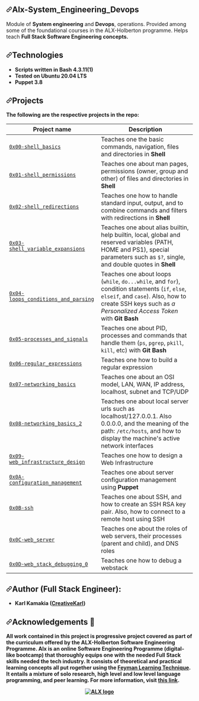 <div data-target="readme-toc.content" class="Box-body px-5 pb-5">
            <article class="markdown-body entry-content container-lg" itemprop="text"><h1 dir="auto"><a id="user-content-alx-low-level-programming---data-structures-algorithms-linuxunix-system-programming" class="anchor" aria-hidden="true" href="#alx-low-level-programming---data-structures-algorithms-linuxunix-system-programming"><svg class="octicon octicon-link" viewBox="0 0 16 16" version="1.1" width="16" height="16" aria-hidden="true"><path fill-rule="evenodd" d="M7.775 3.275a.75.75 0 001.06 1.06l1.25-1.25a2 2 0 112.83 2.83l-2.5 2.5a2 2 0 01-2.83 0 .75.75 0 00-1.06 1.06 3.5 3.5 0 004.95 0l2.5-2.5a3.5 3.5 0 00-4.95-4.95l-1.25 1.25zm-4.69 9.64a2 2 0 010-2.83l2.5-2.5a2 2 0 012.83 0 .75.75 0 001.06-1.06 3.5 3.5 0 00-4.95 0l-2.5 2.5a3.5 3.5 0 004.95 4.95l1.25-1.25a.75.75 0 00-1.06-1.06l-1.25 1.25a2 2 0 01-2.83 0z"></path></svg></a>Alx-System_Engineering_Devops</h1>
<p data-sourcepos="3:1-3:172" dir="auto">Module of <strong>System engineering</strong> and <strong>Devops</strong>, operations. Provided among some of the foundational courses in the ALX-Holberton programme. Helps teach <strong>Full Stack Software Engineering concepts.</p>
<h2 data-sourcepos="5:1-5:15" dir="auto"><a id="user-content-technologies" class="anchor" aria-hidden="true" href="#technologies"><svg class="octicon octicon-link" viewBox="0 0 16 16" version="1.1" width="16" height="16" aria-hidden="true"><path fill-rule="evenodd" d="M7.775 3.275a.75.75 0 001.06 1.06l1.25-1.25a2 2 0 112.83 2.83l-2.5 2.5a2 2 0 01-2.83 0 .75.75 0 00-1.06 1.06 3.5 3.5 0 004.95 0l2.5-2.5a3.5 3.5 0 00-4.95-4.95l-1.25 1.25zm-4.69 9.64a2 2 0 010-2.83l2.5-2.5a2 2 0 012.83 0 .75.75 0 001.06-1.06 3.5 3.5 0 00-4.95 0l-2.5 2.5a3.5 3.5 0 004.95 4.95l1.25-1.25a.75.75 0 00-1.06-1.06l-1.25 1.25a2 2 0 01-2.83 0z"></path></svg></a>Technologies</h2>
<ul data-sourcepos="6:1-9:0" dir="auto">
<li data-sourcepos="6:1-6:35">Scripts written in Bash 4.3.11(1)</li>
<li data-sourcepos="7:1-7:28">Tested on Ubuntu 20.04 LTS</li>
<li data-sourcepos="8:1-9:0">Puppet 3.8</li>
</ul>
<h2 data-sourcepos="10:1-10:11" dir="auto"><a id="user-content-projects" class="anchor" aria-hidden="true" href="#projects"><svg class="octicon octicon-link" viewBox="0 0 16 16" version="1.1" width="16" height="16" aria-hidden="true"><path fill-rule="evenodd" d="M7.775 3.275a.75.75 0 001.06 1.06l1.25-1.25a2 2 0 112.83 2.83l-2.5 2.5a2 2 0 01-2.83 0 .75.75 0 00-1.06 1.06 3.5 3.5 0 004.95 0l2.5-2.5a3.5 3.5 0 00-4.95-4.95l-1.25 1.25zm-4.69 9.64a2 2 0 010-2.83l2.5-2.5a2 2 0 012.83 0 .75.75 0 001.06-1.06 3.5 3.5 0 00-4.95 0l-2.5 2.5a3.5 3.5 0 004.95 4.95l1.25-1.25a.75.75 0 00-1.06-1.06l-1.25 1.25a2 2 0 01-2.83 0z"></path></svg></a>Projects</h2>
<p data-sourcepos="11:1-11:66" dir="auto">The following are the respective projects in the repo:</p>
<table data-sourcepos="13:1-28:192">
<thead>
<tr data-sourcepos="13:1-13:30">
<th data-sourcepos="13:2-13:15">Project name</th>
<th data-sourcepos="13:17-13:29">Description</th>
</tr>
</thead>
<tbody>
<tr data-sourcepos="15:1-15:214">
<td data-sourcepos="15:2-15:124"><a href="https://github.com/karllucas/alx-system_engineering-devops/tree/master/0x00-shell_basics"><code>0x00-shell_basics</code></a></td>
<td data-sourcepos="15:126-15:213">Teaches one the basic commands, navigation, files and directories in <strong>Shell</strong></td>
</tr>
<tr data-sourcepos="16:1-16:246">
<td data-sourcepos="16:2-16:134"><a href="https://github.com/karllucas/alx-system_engineering-devops/tree/master/0x01-shell_permissions"><code>0x01-shell_permissions</code></a></td>
<td data-sourcepos="16:136-16:245">Teaches one about man pages, permissions (owner, group and other) of files and directories in <strong>Shell</strong></td>
</tr>
<tr data-sourcepos="17:1-17:273">
<td data-sourcepos="17:2-17:136"><a href="https://github.com/karllucas/alx-system_engineering-devops/tree/master/0x02-shell_redirections"><code>0x02-shell_redirections</code></a></td>
<td data-sourcepos="17:138-17:272">Teaches one how to handle standard input, output, and to combine commands and filters with redirections in <strong>Shell</strong></td>
</tr>
<tr data-sourcepos="18:1-18:330">
<td data-sourcepos="18:2-18:151"><a href="https://github.com/karllucas/alx-system_engineering-devops/tree/master/0x03-shell_variables_expansions"><code>0x03-shell_variable_expansions</code></a></td>
<td data-sourcepos="18:153-18:329">Teaches one about alias builtin, help builtin, local, global and reserved variables (PATH, HOME and PS1), special parameters such as <code>$?</code>, single, and double quotes in <strong>Shell</strong></td>
</tr>
<tr data-sourcepos="19:1-19:324">
<td data-sourcepos="19:2-19:156"><a href="https://github.com/karllucas/alx-system_engineering-devops/tree/master/0x04-loops_conditions_and_parsing"><code>0x04-loops_conditions_and_parsing</code></a></td>
<td data-sourcepos="19:158-19:323">Teaches one about loops (<code>while</code>, <code>do...while</code>, and <code>for</code>), condition statements (<code>if</code>, <code>else</code>, <code>elseif</code>, and <code>case</code>). Also, how to create SSH keys such as <em>a Personalized Access Token</em> with <strong>Git Bash</strong></td>
</tr>
<tr data-sourcepos="20:1-20:264">
<td data-sourcepos="20:2-20:142"><a href="https://github.com/karllucas/alx-system_engineering-devops/tree/master/0x05-processes_and_signals"><code>0x05-processes_and_signals</code></a></td>
<td data-sourcepos="20:144-20:263">Teaches one about PID, processes and commands that handle them (<code>ps</code>, <code>pgrep</code>, <code>pkill</code>, <code>kill</code>, etc) with <strong>Git Bash</strong></td>
</tr>
<tr data-sourcepos="21:1-21:208">
<td data-sourcepos="21:2-21:148"><a href="https://github.com/karllucas/alx-system_engineering-devops/edit/master/0x06-regular_expressions/README.md"><code>0x06-regular_expressions</code></a></td>
<td data-sourcepos="21:150-21:207">Teaches one how to build a regular expression</td>
</tr>
<tr data-sourcepos="22:1-22:244">
<td data-sourcepos="22:2-22:144"><a href="https://github.com/karllucas/alx-system_engineering-devops/edit/master/0x07-networking_basics/README.md"><code>0x07-networking_basics</code></a></td>
<td data-sourcepos="22:146-22:243">Teaches one about an OSI model, LAN, WAN, IP address, localhost, subnet and TCP/UDP</td>
</tr>
<tr data-sourcepos="23:1-23:300">
<td data-sourcepos="23:2-23:148"><a href="https://github.com/karllucas/alx-system_engineering-devops/edit/master/0x08-networking_basics_2/README.md"><code>0x08-networking_basics_2</code></a></td>
<td data-sourcepos="23:150-23:299">Teaches one about local server urls such as localhost/127.0.0.1. Also 0.0.0.0, and the meaning of the path: <code>/etc/hosts</code>, and how to display the machine's active network interfaces</td>
</tr>
<tr data-sourcepos="24:1-24:221">
<td data-sourcepos="24:2-24:160"><a href="https://github.com/karllucas/alx-system_engineering-devops/edit/master/0x09-web_infrastructure_design/README.md"><code>0x09-web_infrastructure_design</code></a></td>
<td data-sourcepos="24:162-24:220">Teaches one how to design a Web Infrastructure</td>
</tr>
<tr data-sourcepos="25:1-25:233">
<td data-sourcepos="25:2-25:158"><a href="https://github.com/karllucas/alx-system_engineering-devops/edit/master/0x0A-configuration_management/README.md"><code>0x0A-configuration_management</code></a></td>
<td data-sourcepos="25:160-25:232">Teaches one about server configuration management using <strong>Puppet</strong></td>
</tr>
<tr data-sourcepos="26:1-26:237">
<td data-sourcepos="26:2-26:116"><a href="https://github.com/karllucas/alx-system_engineering-devops/edit/master/0x0B-ssh/README.md"><code>0x0B-ssh</code></a></td>
<td data-sourcepos="26:118-26:236">Teaches one about SSH, and how to create an SSH RSA key pair. Also, how to connect to a remote host using SSH</td>
</tr>
<tr data-sourcepos="27:1-27:235">
<td data-sourcepos="27:2-27:130"><a href="https://github.com/karllucas/alx-system_engineering-devops/edit/master/0x0C-web_server/README.md"><code>0x0C-web_server</code></a></td>
<td data-sourcepos="27:132-27:234">Teaches one about the roles of web servers, their processes (parent and child), and DNS roles</td>
</tr>
<tr data-sourcepos="28:1-28:192">
<td data-sourcepos="28:2-28:142"><a href="https://github.com/karllucas/alx-system_engineering-devops/tree/master/0x0D-web_stack_debugging_0"><code>0x0D-web_stack_debugging_0</code></a></td>
<td data-sourcepos="28:144-28:191">Teaches one how to debug a webstack</td>
</tr>
</tbody>
</table>
<h2 dir="auto"><a id="user-content-author-african-codernorman" class="anchor" aria-hidden="true" href="#author-african-codernorman"><svg class="octicon octicon-link" viewBox="0 0 16 16" version="1.1" width="16" height="16" aria-hidden="true"><path fill-rule="evenodd" d="M7.775 3.275a.75.75 0 001.06 1.06l1.25-1.25a2 2 0 112.83 2.83l-2.5 2.5a2 2 0 01-2.83 0 .75.75 0 00-1.06 1.06 3.5 3.5 0 004.95 0l2.5-2.5a3.5 3.5 0 00-4.95-4.95l-1.25 1.25zm-4.69 9.64a2 2 0 010-2.83l2.5-2.5a2 2 0 012.83 0 .75.75 0 001.06-1.06 3.5 3.5 0 00-4.95 0l-2.5 2.5a3.5 3.5 0 004.95 4.95l1.25-1.25a.75.75 0 00-1.06-1.06l-1.25 1.25a2 2 0 01-2.83 0z"></path></svg></a>Author (Full Stack Engineer):</h2>
<ul dir="auto">
<li><strong>Karl Kamakia (<a target="_blank" href="https://creativekarl.tech" rel="nofollow">CreativeKarl</a>)</strong>
</ul>
<h2 dir="auto"><a id="user-content-acknowledgements-pray" class="anchor" aria-hidden="true" href="#acknowledgements-pray"><svg class="octicon octicon-link" viewBox="0 0 16 16" version="1.1" width="16" height="16" aria-hidden="true"><path fill-rule="evenodd" d="M7.775 3.275a.75.75 0 001.06 1.06l1.25-1.25a2 2 0 112.83 2.83l-2.5 2.5a2 2 0 01-2.83 0 .75.75 0 00-1.06 1.06 3.5 3.5 0 004.95 0l2.5-2.5a3.5 3.5 0 00-4.95-4.95l-1.25 1.25zm-4.69 9.64a2 2 0 010-2.83l2.5-2.5a2 2 0 012.83 0 .75.75 0 001.06-1.06 3.5 3.5 0 00-4.95 0l-2.5 2.5a3.5 3.5 0 004.95 4.95l1.25-1.25a.75.75 0 00-1.06-1.06l-1.25 1.25a2 2 0 01-2.83 0z"></path></svg></a>Acknowledgements <g-emoji class="g-emoji" alias="pray" fallback-src="https://github.githubassets.com/images/icons/emoji/unicode/1f64f.png">🙏</g-emoji></h2>
<p dir="auto">All work contained in this project is progressive project covered  as part of the curriculum offered by the ALX-Holberton Software Engineering Programme. Alx is an online Software Engineering Programme (digital-like bootcamp) that thoroughly equips one with the needed Full Stack skills needed the tech industry. It consists of theoretical and practical learning concepts all put rogether using the <a target="_blank" href="https://fs.blog/feynman-learning-technique/" rel="nofollow">Feyman Learning Technique</a>. It entails a mixture of solo research, high level and low level language programming, and peer learning. For more information, visit
<a target="_blank" href="https://www.alxafrica.com/" rel="nofollow">this link</a>.</p>
<p align="center" dir="auto">
  <a target="_blank" rel="noopener noreferrer" href="https://camo.githubusercontent.com/349d47b359c21448b0415bfdb1ec6ae1db87b60a55243b187d514d0071f930ad/68747470733a2f2f6c68332e676f6f676c6575736572636f6e74656e742e636f6d2f7648314854486871374249457568494475456332577263324c675a6967734a455744523536414c754446525a76392d6a714367484e4875424849422d664c727262777037744a3862377165494a6f3056744855683d7330"><img src="https://camo.githubusercontent.com/349d47b359c21448b0415bfdb1ec6ae1db87b60a55243b187d514d0071f930ad/68747470733a2f2f6c68332e676f6f676c6575736572636f6e74656e742e636f6d2f7648314854486871374249457568494475456332577263324c675a6967734a455744523536414c754446525a76392d6a714367484e4875424849422d664c727262777037744a3862377165494a6f3056744855683d7330" alt="ALX logo" data-canonical-src="https://lh3.googleusercontent.com/vH1HTHhq7BIEuhIDuEc2Wrc2LgZigsJEWDR56ALuDFRZv9-jqCgHNHuBHIB-fLrrbwp7tJ8b7qeIJo0VtHUh=s0" style="max-width: 100%;"></a>
</p>
</article>
</div>
